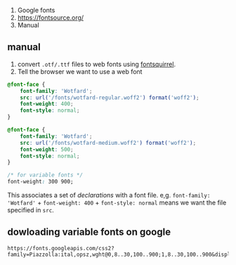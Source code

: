 1. Google fonts
2. https://fontsource.org/
3. Manual 

## manual
1. convert `.otf/.ttf` files to web fonts using [fontsquirrel](https://www.fontsquirrel.com/tools/webfont-generator).
2. Tell the browser we want to use a web font
```css
@font-face {
	font-family: 'Wotfard';
	src: url('/fonts/wotfard-regular.woff2') format('woff2');
	font-weight: 400;
	font-style: normal;
}

@font-face {
	font-family: 'Wotfard';
	src: url('/fonts/wotfard-medium.woff2') format('woff2');
	font-weight: 500;
	font-style: normal;
}

/* for variable fonts */
font-weight: 300 900;
```
This associates a set of *declarations* with a font file. e,g. `font-family: 'Wotfard'` + `font-weight: 400` + `font-style: normal` means we want the file specified in `src`. 

## dowloading variable fonts on google
```
https://fonts.googleapis.com/css2?family=Piazzolla:ital,opsz,wght@0,8..30,100..900;1,8..30,100..900&display=swap
```